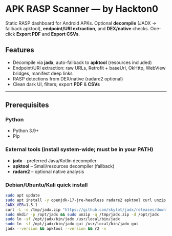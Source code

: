 # APK RASP Scanner — by Hackton0

Static RASP dashboard for Android APKs. Optional **decompile** (JADX → fallback apktool), **endpoint/URI extraction**, and **DEX/native** checks. One-click **Export PDF** and **Export CSVs**.

## Features
- Decompile via **jadx**, auto-fallback to **apktool** (resources included)
- Endpoint/URI extraction: raw URLs, Retrofit + baseUrl, OkHttp, WebView bridges, manifest deep links
- RASP detections from DEX/native (radare2 optional)
- Clean dark UI, filters; export **PDF** & **CSVs**

---

## Prerequisites

### Python
- Python 3.9+
- Pip

### External tools (install system-wide; must be in your PATH)
- **jadx** – preferred Java/Kotlin decompiler  
- **apktool** – Smali/resources decompiler (fallback)  
- **radare2** – optional native analysis

### Debian/Ubuntu/Kali quick install
```bash
sudo apt update
sudo apt install -y openjdk-17-jre-headless radare2 apktool curl unzip
JADX_VER=1.5.1
curl -L -o /tmp/jadx.zip "https://github.com/skylot/jadx/releases/download/v${JADX_VER}/jadx-${JADX_VER}.zip"
sudo mkdir -p /opt/jadx && sudo unzip -q /tmp/jadx.zip -d /opt/jadx
sudo ln -sf /opt/jadx/bin/jadx /usr/local/bin/jadx
sudo ln -sf /opt/jadx/bin/jadx-gui /usr/local/bin/jadx-gui
jadx --version && apktool --version && r2 -v

